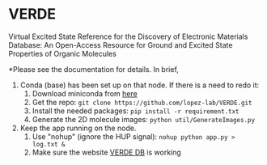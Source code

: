 # VERDE
Virtual Excited State Reference for the Discovery of Electronic Materials Database: An Open-Access Resource for Ground and Excited State Properties of Organic Molecules

*Please see the documentation for details. In brief,
1. Conda (base) has been set up on that node. If there is a need to redo it:
   1. Download miniconda from [here](https://docs.conda.io/en/latest/miniconda.html)
   2. Get the repo: `git clone https://github.com/lopez-lab/VERDE.git`
   3. Install the needed packages: `pip install -r requirement.txt`
   4. Generate the 2D molecule images: `python util/GenerateImages.py`
2. Keep the app running on the node.
   1. Use "nohup" (ignore the HUP signal): `nohup python app.py > log.txt &`
   2. Make sure the website [VERDE DB](http://verdedb.org/) is working 
